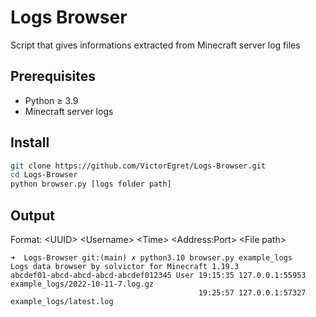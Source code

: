 # Logs Browser
Script that gives informations extracted from Minecraft server log files
## Prerequisites
- Python ≥ 3.9
- Minecraft server logs
## Install
```bash
git clone https://github.com/VictorEgret/Logs-Browser.git
cd Logs-Browser
python browser.py [logs folder path]
```
## Output
Format: \<UUID> \<Username> \<Time> \<Address:Port> \<File path>
```
➜  Logs-Browser git:(main) ✗ python3.10 browser.py example_logs
Logs data browser by solvictor for Minecraft 1.19.3
abcdef01-abcd-abcd-abcd-abcdef012345 User 19:15:35 127.0.0.1:55953 example_logs/2022-10-11-7.log.gz
                                          19:25:57 127.0.0.1:57327 example_logs/latest.log
```
